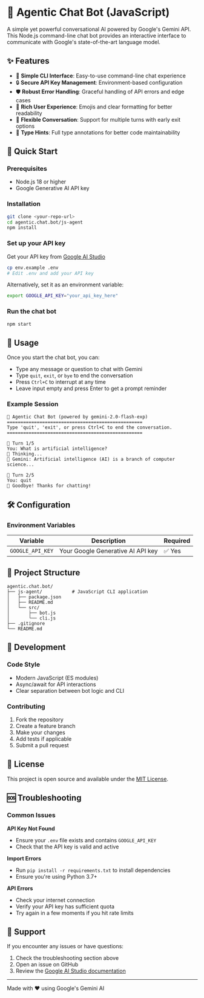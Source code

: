 # 🤖 Agentic Chat Bot (JavaScript)

A simple yet powerful conversational AI powered by Google's Gemini API. This Node.js command-line chat bot provides an interactive interface to communicate with Google's state-of-the-art language model.

## ✨ Features

- 🎯 **Simple CLI Interface**: Easy-to-use command-line chat experience
- 🔒 **Secure API Key Management**: Environment-based configuration
- 🛡️ **Robust Error Handling**: Graceful handling of API errors and edge cases
- 🎨 **Rich User Experience**: Emojis and clear formatting for better readability
- 🔄 **Flexible Conversation**: Support for multiple turns with early exit options
- 📝 **Type Hints**: Full type annotations for better code maintainability

## 🚀 Quick Start

### Prerequisites

- Node.js 18 or higher
- Google Generative AI API key

### Installation

```bash
git clone <your-repo-url>
cd agentic.chat.bot/js-agent
npm install
```

### Set up your API key

Get your API key from [Google AI Studio](https://makersuite.google.com/app/apikey)

```bash
cp env.example .env
# Edit .env and add your API key
```

Alternatively, set it as an environment variable:

```bash
export GOOGLE_API_KEY="your_api_key_here"
```

### Run the chat bot

```bash
npm start
```

## 💬 Usage

Once you start the chat bot, you can:

- Type any message or question to chat with Gemini
- Type `quit`, `exit`, or `bye` to end the conversation
- Press `Ctrl+C` to interrupt at any time
- Leave input empty and press Enter to get a prompt reminder

### Example Session

```
🤖 Agentic Chat Bot (powered by gemini-2.0-flash-exp)
==================================================
Type 'quit', 'exit', or press Ctrl+C to end the conversation.
==================================================

💬 Turn 1/5
You: What is artificial intelligence?
🔄 Thinking...
🤖 Gemini: Artificial intelligence (AI) is a branch of computer science...

💬 Turn 2/5
You: quit
👋 Goodbye! Thanks for chatting!
```

## 🛠️ Configuration

### Environment Variables

| Variable | Description | Required |
|----------|-------------|----------|
| `GOOGLE_API_KEY` | Your Google Generative AI API key | ✅ Yes |

## 📁 Project Structure

```
agentic.chat.bot/
├── js-agent/           # JavaScript CLI application
│   ├── package.json
│   ├── README.md
│   └── src/
│       ├── bot.js
│       └── cli.js
├── .gitignore
└── README.md
```

## 🔧 Development

### Code Style

- Modern JavaScript (ES modules)
- Async/await for API interactions
- Clear separation between bot logic and CLI

### Contributing

1. Fork the repository
2. Create a feature branch
3. Make your changes
4. Add tests if applicable
5. Submit a pull request

## 📝 License

This project is open source and available under the [MIT License](LICENSE).

## 🆘 Troubleshooting

### Common Issues

**API Key Not Found**
- Ensure your `.env` file exists and contains `GOOGLE_API_KEY`
- Check that the API key is valid and active

**Import Errors**
- Run `pip install -r requirements.txt` to install dependencies
- Ensure you're using Python 3.7+

**API Errors**
- Check your internet connection
- Verify your API key has sufficient quota
- Try again in a few moments if you hit rate limits

## 🤝 Support

If you encounter any issues or have questions:
1. Check the troubleshooting section above
2. Open an issue on GitHub
3. Review the [Google AI Studio documentation](https://ai.google.dev/)

---

Made with ❤️ using Google's Gemini AI

